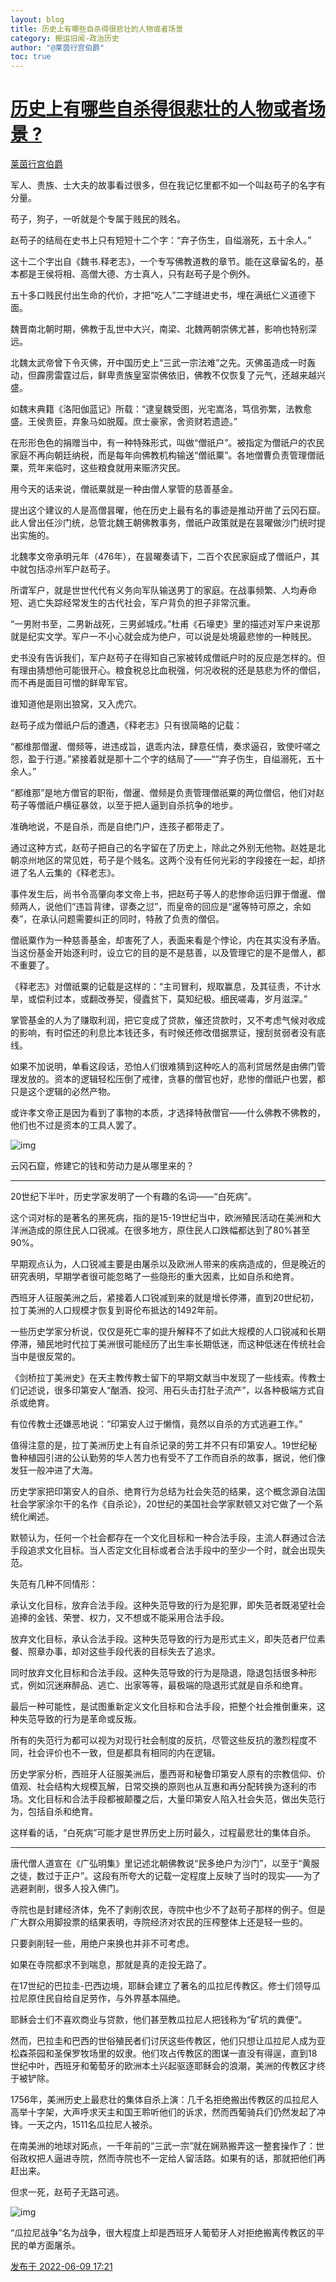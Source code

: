 ```yaml
---
layout: blog
title: 历史上有哪些自杀得很悲壮的人物或者场景
category: 搬运旧闻-政治历史
author: "@莱茵行宫伯爵"
toc: true
---
```


# [历史上有哪些自杀得很悲壮的人物或者场景 ?](https://www.zhihu.com/question/28451985/answer/2521533868)

[莱茵行宫伯爵](https://www.zhihu.com/people/count_palatine)

军人、贵族、士大夫的故事看过很多，但在我记忆里都不如一个叫赵苟子的名字有分量。

苟子，狗子，一听就是个专属于贱民的贱名。

赵苟子的结局在史书上只有短短十二个字：“弃子伤生，自缢溺死，五十余人。”

这十二个字出自《魏书.释老志》，一个专写佛教道教的章节。能在这章留名的，基本都是王侯将相、高僧大德、方士真人，只有赵苟子是个例外。

五十多口贱民付出生命的代价，才把“吃人”二字缝进史书，埋在满纸仁义道德下面。

魏晋南北朝时期，佛教于乱世中大兴，南梁、北魏两朝崇佛尤甚，影响也特别深远。

北魏太武帝曾下令灭佛，开中国历史上“三武一宗法难”之先。灭佛虽造成一时轰动，但霹雳雷霆过后，鲜卑贵族皇室崇佛依旧，佛教不仅恢复了元气，还越来越兴盛。

如魏末典籍《洛阳伽蓝记》所载：“逮皇魏受图，光宅嵩洛，笃信弥繁，法教愈盛。王侯贵臣，弃象马如脱履。庶士豪家，舍资财若遗迹。”

在形形色色的捐赠当中，有一种特殊形式，叫做“僧祇户”。被指定为僧祇户的农民家庭不再向朝廷纳税，而是每年向佛教机构输送“僧祇粟”。各地僧曹负责管理僧祇粟，荒年来临时，这些粮食就用来赈济灾民。

用今天的话来说，僧祇粟就是一种由僧人掌管的慈善基金。

提出这个建议的人是高僧昙曜，他在历史上最有名的事迹是推动开凿了云冈石窟。此人曾出任沙门统，总管北魏王朝佛教事务，僧祇户政策就是在昙曜做沙门统时提出实施的。

北魏孝文帝承明元年（476年），在昙曜奏请下，二百个农民家庭成了僧祇户，其中就包括凉州军户赵苟子。

所谓军户，就是世世代代有义务向军队输送男丁的家庭。在战事频繁、人均寿命短、逃亡失踪经常发生的古代社会，军户背负的担子非常沉重。

“一男附书至，二男新战死，三男邺城戍。”杜甫《石壕吏》里的描述对军户来说那就是纪实文学。军户一不小心就会成为绝户，可以说是处境最悲惨的一种贱民。

史书没有告诉我们，军户赵苟子在得知自己家被转成僧祇户时的反应是怎样的。但有理由猜想他可能很开心。粮食税总比血税强，何况收税的还是慈悲为怀的僧侣，而不再是面目可憎的鲜卑军官。

谁知道他是刚出狼窝，又入虎穴。

赵苟子成为僧祇户后的遭遇，《释老志》只有很简略的记载：

“都维那僧暹、僧频等，进违成旨，退乖内法，肆意任情，奏求逼召，致使吁嗟之怨，盈于行道。”紧接着就是那十二个字的结局了——““弃子伤生，自缢溺死，五十余人。”

“都维那”是地方僧官的职衔，僧暹、僧频是负责管理僧祇粟的两位僧侣，他们对赵苟子等僧祇户横征暴敛，以至于把人逼到自杀抗争的地步。

准确地说，不是自杀，而是自绝门户，连孩子都带走了。

通过这种方式，赵苟子把自己的名字留在了历史上，除此之外别无他物。赵姓是北朝凉州地区的常见姓，苟子是个贱名。这两个没有任何光彩的字段接在一起，却挤进了名人云集的《释老志》。

事件发生后，尚书令高肇向孝文帝上书，把赵苟子等人的悲惨命运归罪于僧暹、僧频两人，说他们“违旨背律，谬奏之愆”，而皇帝的回应是“暹等特可原之，余如奏”，在承认问题需要纠正的同时，特赦了负责的僧侣。

僧祇粟作为一种慈善基金，却害死了人，表面来看是个悖论，内在其实没有矛盾。当这份基金开始逐利时，设立它的目的是不是慈善，以及管理它的是不是僧人，都不重要了。

《释老志》对僧祇粟的记载是这样的：“主司冒利，规取赢息，及其征责，不计水旱，或偿利过本，或翻改券契，侵蠹贫下，莫知纪极。细民嗟毒，岁月滋深。”

掌管基金的人为了赚取利润，把它变成了贷款，催还贷款时，又不考虑气候对收成的影响，有时偿还的利息比本钱还多，有时候还修改借据票证，搜刮贫弱者没有底线。

如果不加说明，单看这段话，恐怕人们很难猜到这种吃人的高利贷居然是由佛门管理发放的。资本的逻辑轻松压倒了戒律，贪暴的僧官也好，悲惨的僧祇户也罢，都只是这个逻辑的必然产物。

或许孝文帝正是因为看到了事物的本质，才选择特赦僧官——什么佛教不佛教的，他们也不过是资本的工具人罢了。

![img](https://pic1.zhimg.com/50/v2-143caa76c06a7c27b8d9a11ded72650e_720w.jpg?source=1940ef5c)

云冈石窟，修建它的钱和劳动力是从哪里来的？

---

20世纪下半叶，历史学家发明了一个有趣的名词——“白死病”。

这个词对标的是著名的黑死病，指的是15-19世纪当中，欧洲殖民活动在美洲和大洋洲造成的原住民人口锐减。在很多地方，原住民人口跌幅都达到了80%甚至90%。

早期观点认为，人口锐减主要是由屠杀以及欧洲人带来的疾病造成的，但是晚近的研究表明，早期学者很可能忽略了一些隐形的重大因素，比如自杀和绝育。

西班牙人征服美洲之后，紧接着人口锐减到来的就是增长停滞，直到20世纪初，拉丁美洲的人口规模才恢复到哥伦布抵达的1492年前。

一些历史学家分析说，仅仅是死亡率的提升解释不了如此大规模的人口锐减和长期停滞，殖民地时代拉丁美洲很可能经历了出生率长期低迷，而这种低迷在传统社会当中是很反常的。

《剑桥拉丁美洲史》在天主教传教士留下的早期文献当中发现了一些线索。传教士们记述说，很多印第安人“酗酒、投河、用石头击打肚子流产”，以各种极端方式自杀或绝育。

有位传教士还嫌恶地说：“印第安人过于懒惰，竟然以自杀的方式逃避工作。”

值得注意的是，拉丁美洲历史上有自杀记录的劳工并不只有印第安人。19世纪秘鲁种植园引进的公认勤劳的华人苦力也有受不了工作而自杀的故事，据说，他们像发狂一般冲进了大海。

历史学家把印第安人的自杀、绝育行为总结为社会失范的结果，这个概念源自法国社会学家涂尔干的名作《自杀论》，20世纪的美国社会学家默顿又对它做了一个系统化阐述。

默顿认为，任何一个社会都存在一个文化目标和一种合法手段，主流人群通过合法手段追求文化目标。当人否定文化目标或者合法手段中的至少一个时，就会出现失范。

失范有几种不同情形：

承认文化目标，放弃合法手段。这种失范导致的行为是犯罪，即失范者既渴望社会追捧的金钱、荣誉、权力，又不想或不能采用合法手段。

放弃文化目标，承认合法手段。这种失范导致的行为是形式主义，即失范者尸位素餐、照章办事，却对这些手段代表的目标失去了追求。

同时放弃文化目标和合法手段。这种失范导致的行为是隐退，隐退包括很多种形式，例如沉迷麻醉品、逃亡、出家等等，最极端的隐退形式就是自杀和绝育。

最后一种可能性，是试图重新定义文化目标和合法手段，把整个社会推倒重来，这种失范导致的行为是革命或反叛。

所有的失范行为都可以视为对现行社会制度的反抗，尽管这些反抗的激烈程度不同，社会评价也不一致，但是都具有相同的内在逻辑。

历史学家分析，西班牙人征服美洲后，墨西哥和秘鲁印第安人原有的宗教信仰、价值观、社会结构大规模瓦解，日常交换的原则也从互惠和再分配转换为逐利的市场。文化目标和合法手段都被颠覆之后，大量印第安人陷入社会失范，做出失范行为，包括自杀和绝育。

这样看的话，“白死病”可能才是世界历史上历时最久，过程最悲壮的集体自杀。

---

唐代僧人道宣在《广弘明集》里记述北朝佛教说“民多绝户为沙门”，以至于“黄服之徒，数过于正户”。这段有所夸大的记载一定程度上反映了当时的现实——为了逃避剥削，很多人投入佛门。

寺院也是封建经济体，免不了剥削农民，寺院中也少不了赵苟子那样的例子。但是广大群众用脚投票的结果表明，寺院经济对农民的压榨整体上还是轻一些的。

只要剥削轻一些，用绝户来换也并非不可考虑。

如果在寺院都求不到喘息，那就是真的走投无路了。

在17世纪的巴拉圭-巴西边境，耶稣会建立了著名的瓜拉尼传教区。修士们领导瓜拉尼原住民自给自足劳作，与外界基本隔绝。

耶稣会士们不喜欢商业与贷款，他们甚至教瓜拉尼人把钱称为“矿坑的粪便”。

然而，巴拉圭和巴西的世俗殖民者们讨厌这些传教区，他们只想让瓜拉尼人成为亚松森茶园和圣保罗牧场里的奴隶。他们攻占传教区的图谋一直没有得逞，直到18世纪中叶，西班牙和葡萄牙的欧洲本土兴起驱逐耶稣会的浪潮，美洲的传教区才终于被铲除。

1756年，美洲历史上最悲壮的集体自杀上演：几千名拒绝搬出传教区的瓜拉尼人高举十字架，大声呼求天主和国王聆听他们的诉求，然而西葡骑兵们仍然发起了冲锋。一天之内，1511名瓜拉尼人被杀。

在南美洲的地球对跖点，一千年前的“三武一宗”就在娴熟搬弄这一整套操作了：世俗政权把人逼进寺院，然而寺院也不一定给人留活路。如果有的话，那就把他们再赶出来。

但求一死，赵苟子无路可逃。

![img](https://pica.zhimg.com/50/v2-5f2b55e0998eac6408d6f7ad23709635_720w.jpg?source=1940ef5c)

“瓜拉尼战争”名为战争，很大程度上却是西班牙人葡萄牙人对拒绝搬离传教区的平民的单方面屠杀。

[发布于 2022-06-09 17:21](https://www.zhihu.com/question/28451985/answer/2521533868)
